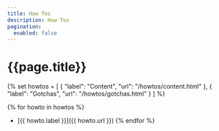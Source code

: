 ```yaml
---
title: How Tos
description: How Tos
pagination:
  enabled: false
---
```



# {{page.title}}



{%
set howtos = [
    { "label": "Content", "url": "/howtos/content.html" },
    { "label": "Gotchas", "url": "/howtos/gotchas.html" }
]
%}


{% for howto in howtos %}
- [{{ howto.label }}]({{ howto.url }})
{% endfor %}

